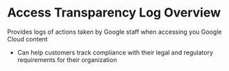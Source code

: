 # Access Transparency Log Overview

Provides logs of actions taken by Google staff when accessing you Google Cloud content

* Can help customers track compliance with their legal and regulatory requirements for their organization
